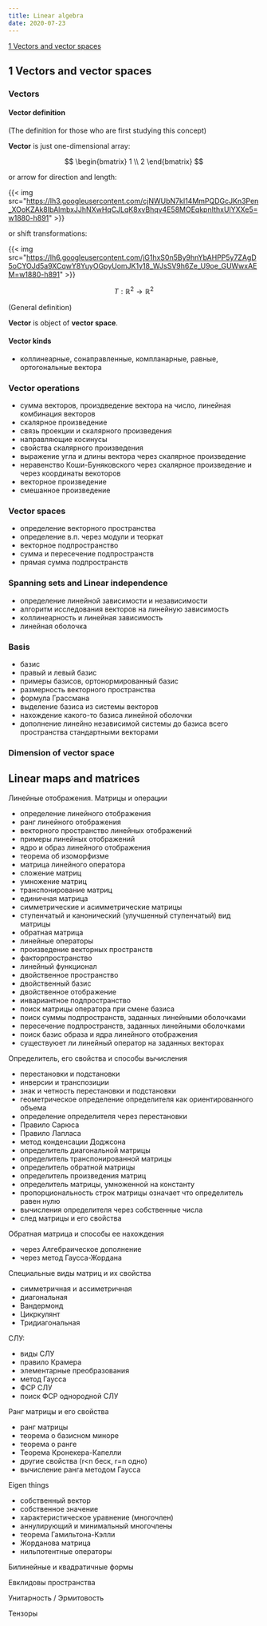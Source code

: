 ```yaml
---
title: Linear algebra
date: 2020-07-23
---
```


[1 Vectors and vector spaces](#1-vectors-and-vector-spaces)

## 1 Vectors and vector spaces

### Vectors

#### Vector definition

(The definition for those who are first studying this concept)

**Vector** is just one-dimensional array:

$$ 
\begin{bmatrix}
1 \\ 
2
\end{bmatrix}
$$

or arrow for direction and length: 

{{< img src="https://lh3.googleusercontent.com/cjNWUbN7kI14MmPQDGcJKn3Pen_XOoKZAk8IbAlmbxJJhNXwHqCJLqK8xvBhqv4E58MOEqkpnIthxUIYXXe5=w1880-h891" >}}

or shift transformations:

{{< img src="https://lh6.googleusercontent.com/jG1hxS0n5By9hnYbAHPP5y7ZAgD5oCYOJd5a9XCqwY8YuyOGpyUomJK1y18_WJsSV9h6Ze_U9oe_GUWwxAEM=w1880-h891" >}}
 
$$ T : \mathbb{R}^2 \rightarrow \mathbb{R}^2 $$


(General definition)

**Vector** is object of **vector space**.

#### Vector kinds

- коллинеарные, сонаправленные, компланарные, равные, ортогональные вектора

### Vector operations

- сумма векторов, произдведение вектора на число, линейная комбинация векторов
- скалярное произведение
- связь проекции и скалярного произведения
- направляющие косинусы
- свойства скалярного произведения
- выражение угла и длины вектора через скалярное произведение
- неравенство Коши-Буняковского через скалярное произведение и через координаты векоторов
- векторное произведение
- смешанное произведение

### Vector spaces

- определение векторного пространства
- определение в.п. через модули и теоркат
- векторное подпространство
- сумма и пересечение подпространств
- прямая сумма подпространств

### Spanning sets and Linear independence

- определение линейной зависимости и независимости
- алгоритм исследования векторов на линейную зависимость
- коллинеарность и линейная зависимость
- линейная оболочка

### Basis

- базис
- правый и левый базис
- примеры базисов, ортонормированный базис
- размерность векторного пространства
- формула Грассмана
- выделение базиса из системы векторов
- нахождение какого-то базиса линейной оболочки
- дополнение линейно независимой системы до базиса всего пространства стандартными векторами

### Dimension of vector space

## Linear maps and matrices

Линейные отображения. Матрицы и операции
- определение линейного отображения
- ранг линейного отображения
- векторного пространство линейных отображений
- примеры линейных отображений
- ядро и образ линейного отображения
- теорема об изоморфизме
- матрица линейного оператора
- сложение матриц
- умножение матриц
- транспонирование матриц
- единичная матрица
- симметрические и асимметрические матрицы
- ступенчатый и канонический (улучшенный ступенчатый) вид матрицы
- обратная матрица
- линейные операторы
- произведение векторных пространств
- факторпространство
- линейный функционал
- двойственное пространство
- двойственный базис
- двойственное отображение
- инвариантное подпространство
- поиск матрицы оператора при смене базиса
- поиск суммы подпространств, заданных линейными оболочками
- пересечение подпространств, заданных линейными оболочками
- поиск базис образа и ядра линейного отображения
- существуюет ли линейный оператор на заданных векторах

Определитель, его свойства и способы вычисления
- перестановки и подстановки
- инверсии и транспозиции
- знак и четность перестановки и подстановки
- геометрическое определение определителя как ориентированного объема
- определение определителя через перестановки
- Правило Сарюса
- Правило Лапласа
- метод конденсации Доджсона
- определитель диагональной матрицы
- определитель транспонированной матрицы
- определитель обратной матрицы
- определитель произведения матриц
- определитель матрицы, умноженной на константу
- пропорциональность строк матрицы означает что определитель равен нулю
- вычисления определителя через собственные числа
- след матрицы и его свойства

Обратная матрица и способы ее нахождения
- через Алгебраическое дополнение
- через метод Гаусса-Жордана

Специальные виды матриц и их свойства
- симметричная и ассиметричная
- диагональная
- Вандермонд
- Цикркулянт
- Тридиагональная

СЛУ: 
- виды СЛУ
- правило Крамера
- элементарные преобразования
- метод Гаусса
- ФСР СЛУ
- поиск ФСР однородной СЛУ

Ранг матрицы и его свойства
- ранг матрицы
- теорема о базисном миноре
- теорема о ранге
- Теорема Кронекера-Капелли
- другие свойства (r<n беск, r=n одно)
- вычисление ранга методом Гаусса

Eigen things
- собственный вектор
- собственное значение
- характеристическое уравнение (многочлен)
- аннулирующий и минимальный многочлены
- теорема Гамильтона-Кэлли
- Жорданова матрица
- нильпотентные операторы

Билинейные и квадратичные формы

Евклидовы пространства

Унитарность / Эрмитовость

Тензоры